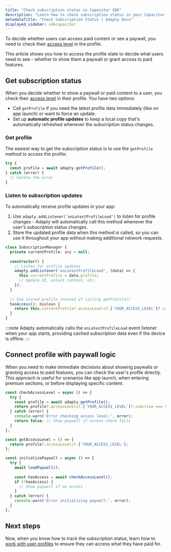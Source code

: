 ```yaml
---
title: "Check subscription status in Capacitor SDK"
description: "Learn how to check subscription status in your Capacitor app with Adapty."
metadataTitle: "Check Subscription Status | Adapty Docs"
displayed_sidebar: sdkcapacitor
---
```


To decide whether users can access paid content or see a paywall, you need to check their [access level](access-level.md) in the profile.

This article shows you how to access the profile state to decide what users need to see - whether to show them a paywall or grant access to paid features.

## Get subscription status

When you decide whether to show a paywall or paid content to a user, you check their [access level](access-level.md) in their profile. You have two options:

- Call `getProfile` if you need the latest profile data immediately (like on app launch) or want to force an update.
- Set up **automatic profile updates** to keep a local copy that's automatically refreshed whenever the subscription status changes.

### Get profile

The easiest way to get the subscription status is to use the `getProfile` method to access the profile:

```typescript showLineNumbers
try {
  const profile = await adapty.getProfile();
} catch (error) {
  // handle the error
}
```

### Listen to subscription updates

To automatically receive profile updates in your app:

1. Use `adapty.addListener('onLatestProfileLoad')` to listen for profile changes - Adapty will automatically call this method whenever the user's subscription status changes.
2. Store the updated profile data when this method is called, so you can use it throughout your app without making additional network requests.

```typescript showLineNumbers
class SubscriptionManager {
  private currentProfile: any = null;
  
  constructor() {
    // Listen for profile updates
    adapty.addListener('onLatestProfileLoad', (data) => {
      this.currentProfile = data.profile;
      // Update UI, unlock content, etc.
    });
  }
  
  // Use stored profile instead of calling getProfile()
  hasAccess(): boolean {
    return this.currentProfile?.accessLevels?.['YOUR_ACCESS_LEVEL']?.isActive ?? false;
  }
}
```

:::note
Adapty automatically calls the `onLatestProfileLoad` event listener when your app starts, providing cached subscription data even if the device is offline.
:::

## Connect profile with paywall logic

When you need to make immediate decisions about showing paywalls or granting access to paid features, you can check the user's profile directly. This approach is useful for scenarios like app launch, when entering premium sections, or before displaying specific content.

```typescript showLineNumbers
const checkAccessLevel = async () => {
  try {
    const profile = await adapty.getProfile();
    return profile?.accessLevels?.['YOUR_ACCESS_LEVEL']?.isActive === true;
  } catch (error) {
    console.warn('Error checking access level:', error);
    return false; // Show paywall if access check fails
  }
};

const getAccessLevel = () => {
  return profile?.accessLevels?.['YOUR_ACCESS_LEVEL'];
};

const initializePaywall = async () => {
  try {
    await loadPaywall();
    
    const hasAccess = await checkAccessLevel();
    if (!hasAccess) {
      // Show paywall if no access
    }
  } catch (error) {
    console.warn('Error initializing paywall:', error);
  }
};
```

## Next steps

Now, when you know how to track the subscription status, learn how to [work with user profiles](capacitor-quickstart-identify.md) to ensure they can access what they have paid for.